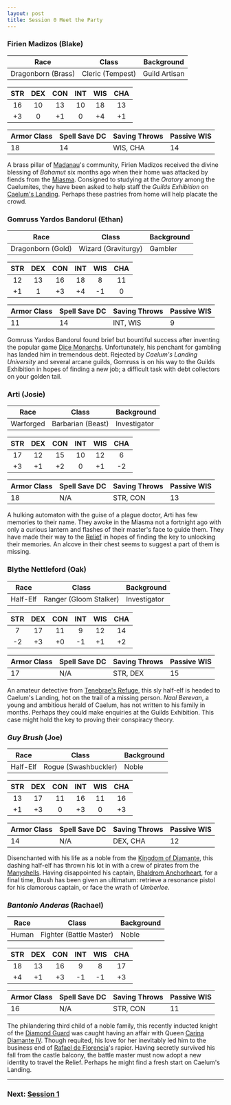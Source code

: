 ```yaml
---
layout: post
title: Session 0 Meet the Party
---
```


### Firien Madizos (Blake)

| Race               | Class            | Background    |
| ------------------ | ---------------- | ------------- |
| Dragonborn (Brass) | Cleric (Tempest) | Guild Artisan |

|  STR  |  DEX  |  CON  |  INT  |  WIS  |  CHA  |
| :---: | :---: | :---: | :---: | :---: | :---: |
| 16    | 10    | 13    | 10    | 18    | 13    |
| +3    | 0     | +1    | 0     | +4    | +1    |

| Armor Class | Spell Save DC | Saving Throws | Passive WIS |
| ----------- | ------------- | ------------- | ----------- |
| 18          | 14            | WIS, CHA      | 14          |

A brass pillar of [Madanau](profundus#madanau)'s community, Firien Madizos received the divine blessing of *Bahamut* six months ago when their home was attacked by fiends from the [Miasma](getting-started#the-miasma). Consigned to studying at the *Oratory* among the Caelumites, they have been asked to help staff the *Guilds Exhibition* on [Caelum's Landing](profundus#caelums-landing). Perhaps these pastries from home will help placate the crowd.

### Gomruss Yardos Bandorul (Ethan)

| Race              | Class               | Background |
| ----------------- | ------------------- | ---------- |
| Dragonborn (Gold) | Wizard (Graviturgy) | Gambler    |

|  STR  |  DEX  |  CON  |  INT  |  WIS  |  CHA  |
| :---: | :---: | :---: | :---: | :---: | :---: |
| 12    | 13    | 16    | 18    | 8     | 11    |
| +1    | 1     | +3    | +4    | -1    | 0     |

| Armor Class | Spell Save DC | Saving Throws | Passive WIS |
| ----------- | ------------- | ------------- | ----------- |
| 11          | 14            | INT, WIS      | 9           |

Gomruss Yardos Bandorul found brief but bountiful success after inventing the popular game [Dice Monarchs](river). Unfortunately, his penchant for gambling has landed him in tremendous debt. Rejected by *Caelum's Landing University* and several arcane guilds, Gomruss is on his way to the Guilds Exhibition in hopes of finding a new job; a difficult task with debt collectors on your golden tail.

### Arti (Josie)

| Race      | Class             | Background   |
| --------- | ----------------- | ------------ |
| Warforged | Barbarian (Beast) | Investigator |

|  STR  |  DEX  |  CON  |  INT  |  WIS  |  CHA  |
| :---: | :---: | :---: | :---: | :---: | :---: |
| 17    | 12    | 15    | 10    | 12    | 6     |
| +3    | +1    | +2    | 0     | +1    | -2    |

| Armor Class | Spell Save DC | Saving Throws | Passive WIS |
| ----------- | ------------- | ------------- | ----------- |
| 18          | N/A           | STR, CON      | 13          |

A hulking automaton with the guise of a plague doctor, Arti has few memories to their name. They awoke in the Miasma not a fortnight ago with only a curious lantern and flashes of their master's face to guide them. They have made their way to the [Relief](getting-started#the-relief) in hopes of finding the key to unlocking their memories. An alcove in their chest seems to suggest a part of them is missing.

### Blythe Nettleford (Oak)

| Race     | Class                  | Background   |
| -------- | ---------------------- | ------------ |
| Half-Elf | Ranger (Gloom Stalker) | Investigator |

|  STR  |  DEX  |  CON  |  INT  |  WIS  |  CHA  |
| :---: | :---: | :---: | :---: | :---: | :---: |
|  7    | 17    | 11    |  9    | 12    | 14    |
| -2    | +3    | +0    | -1    | +1    | +2    |

| Armor Class | Spell Save DC | Saving Throws | Passive WIS |
| ----------- | ------------- | ------------- | ----------- |
| 17          | N/A           | STR, DEX      | 15          |

An amateur detective from [Tenebrae's Refuge](profundus#tenebraes-refuge), this sly half-elf is headed to Caelum's Landing, hot on the trail of a missing person. *Naal Berevan*, a young and ambitious herald of Caelum, has not written to his family in months. Perhaps they could make enquiries at the Guilds Exhibition. This case might hold the key to proving their conspiracy theory.

### *Guy Brush* (Joe)

| Race     | Class                | Background |
| -------- | -------------------- | ---------- |
| Half-Elf | Rogue (Swashbuckler) | Noble      |

|  STR  |  DEX  |  CON  |  INT  |  WIS  |  CHA  |
| :---: | :---: | :---: | :---: | :---: | :---: |
| 13    | 17    | 11    | 16    | 11    | 16    |
| +1    | +3    | 0     | +3    | 0     | +3    |

| Armor Class | Spell Save DC | Saving Throws | Passive WIS |
| ----------- | ------------- | ------------- | ----------- |
| 14          | N/A           | DEX, CHA      | 12          |

Disenchanted with his life as a noble from the [Kingdom of Diamante](montanum#kingdom-of-diamante), this dashing half-elf has thrown his lot in with a crew of pirates from the [Manyshells](contritus#the-manyshells). Having disappointed his captain, [Bhaldrom Anchorheart](confederacy-of-privateers#bhaldrom-anchorheart), for a final time, Brush has been given an ultimatum: retrieve a resonance pistol for his clamorous captain, or face the wrath of *Umberlee*.

### *Bantonio Anderas* (Rachael)

| Race  | Class                   | Background |
| ----- | ----------------------- | ---------- |
| Human | Fighter (Battle Master) | Noble      |

|  STR  |  DEX  |  CON  |  INT  |  WIS  |  CHA  |
| :---: | :---: | :---: | :---: | :---: | :---: |
| 18    | 13    | 16    | 9     | 8     | 17    |
| +4    | +1    | +3    | -1    | -1    | +3    |

| Armor Class | Spell Save DC | Saving Throws | Passive WIS |
| ----------- | ------------- | ------------- | ----------- |
| 16          | N/A           | STR, CON      | 11          |

The philandering third child of a noble family, this recently inducted knight of the [Diamond Guard](diamond-guard) was caught having an affair with Queen [Carina Diamante IV](kingdom-of-diamante#carina-diamante-IV). Though requited, his love for her inevitably led him to the business end of [Rafael de Florencia](kingdom-of-diamante#rafael-de-florencia)'s rapier. Having secretly survived his fall from the castle balcony, the battle master must now adopt a new identity to travel the Relief. Perhaps he might find a fresh start on Caelum's Landing.

---

### **Next: [Session 1](session-1)**
